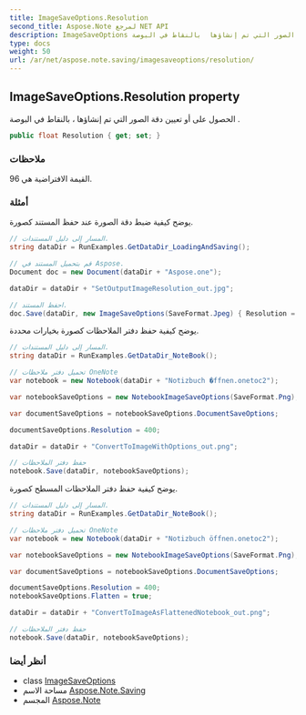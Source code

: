 ```yaml
---
title: ImageSaveOptions.Resolution
second_title: Aspose.Note لمرجع NET API
description: ImageSaveOptions ملكية. الحصول على أو تعيين دقة الصور التي تم إنشاؤها  بالنقاط في البوصة .
type: docs
weight: 50
url: /ar/net/aspose.note.saving/imagesaveoptions/resolution/
---
```

## ImageSaveOptions.Resolution property

الحصول على أو تعيين دقة الصور التي تم إنشاؤها ، بالنقاط في البوصة .

```csharp
public float Resolution { get; set; }
```

### ملاحظات

القيمة الافتراضية هي 96.

### أمثلة

يوضح كيفية ضبط دقة الصورة عند حفظ المستند كصورة.

```csharp
// المسار إلى دليل المستندات.
string dataDir = RunExamples.GetDataDir_LoadingAndSaving();

// قم بتحميل المستند في Aspose.
Document doc = new Document(dataDir + "Aspose.one");

dataDir = dataDir + "SetOutputImageResolution_out.jpg";

// احفظ المستند.
doc.Save(dataDir, new ImageSaveOptions(SaveFormat.Jpeg) { Resolution = 220 });
```

يوضح كيفية حفظ دفتر الملاحظات كصورة بخيارات محددة.

```csharp
// المسار إلى دليل المستندات.
string dataDir = RunExamples.GetDataDir_NoteBook();

// تحميل دفتر ملاحظات OneNote
var notebook = new Notebook(dataDir + "Notizbuch �ffnen.onetoc2");

var notebookSaveOptions = new NotebookImageSaveOptions(SaveFormat.Png);

var documentSaveOptions = notebookSaveOptions.DocumentSaveOptions;

documentSaveOptions.Resolution = 400;

dataDir = dataDir + "ConvertToImageWithOptions_out.png";

// حفظ دفتر الملاحظات
notebook.Save(dataDir, notebookSaveOptions);
```

يوضح كيفية حفظ دفتر الملاحظات المسطح كصورة.

```csharp
// المسار إلى دليل المستندات.
string dataDir = RunExamples.GetDataDir_NoteBook();

// تحميل دفتر ملاحظات OneNote
var notebook = new Notebook(dataDir + "Notizbuch öffnen.onetoc2");

var notebookSaveOptions = new NotebookImageSaveOptions(SaveFormat.Png);

var documentSaveOptions = notebookSaveOptions.DocumentSaveOptions;

documentSaveOptions.Resolution = 400;
notebookSaveOptions.Flatten = true;

dataDir = dataDir + "ConvertToImageAsFlattenedNotebook_out.png";

// حفظ دفتر الملاحظات
notebook.Save(dataDir, notebookSaveOptions);
```

### أنظر أيضا

* class [ImageSaveOptions](../)
* مساحة الاسم [Aspose.Note.Saving](../../imagesaveoptions/)
* المجسم [Aspose.Note](../../../)


